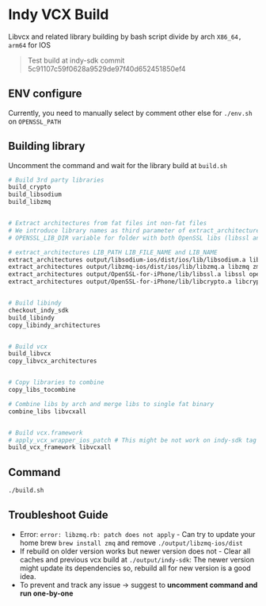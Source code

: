 # Indy VCX Build

Libvcx and related library building by bash script divide by arch `X86_64, arm64` for IOS

> Test build at indy-sdk commit 5c91107c59f0628a9529de97f40d652451850ef4

## ENV configure

Currently, you need to manually select by comment other else for `./env.sh` on `OPENSSL_PATH`

## Building library

Uncomment the command and wait for the library build at `build.sh`

```bash
# Build 3rd party libraries
build_crypto
build_libsodium
build_libzmq


# Extract architectures from fat files int non-fat files
# We introduce library names as third parameter of extract_architectures becuase VCX cargo build requires 
# OPENSSL_LIB_DIR variable for folder with both OpenSSL libs (libssl and libcrypto) toghether.

# extract_architectures LIB_PATH LIB_FILE_NAME and LIB_NAME
extract_architectures output/libsodium-ios/dist/ios/lib/libsodium.a libsodium sodium
extract_architectures output/libzmq-ios/dist/ios/lib/libzmq.a libzmq zmq
extract_architectures output/OpenSSL-for-iPhone/lib/libssl.a libssl openssl
extract_architectures output/OpenSSL-for-iPhone/lib/libcrypto.a libcrypto openssl


# Build libindy
checkout_indy_sdk
build_libindy
copy_libindy_architectures


# Build vcx
build_libvcx
copy_libvcx_architectures


# Copy libraries to combine
copy_libs_tocombine

# Combine libs by arch and merge libs to single fat binary
combine_libs libvcxall


# Build vcx.framework
# apply_vcx_wrapper_ios_patch # This might be not work on indy-sdk tag 1.15.0
build_vcx_framework libvcxall
```

## Command

```bash
./build.sh
```

## Troubleshoot Guide

- Error: `error: libzmq.rb: patch does not apply` - Can try to update your home brew `brew install zmq` and remove `./output/libzmq-ios/dist`
- If rebuild on older version works but newer version does not - Clear all caches and previous vcx build at `./output/indy-sdk`: The newer version might update its dependencies so, rebuild all for new version is a good idea.
- To prevent and track any issue -> suggest to **uncomment command and run one-by-one**
